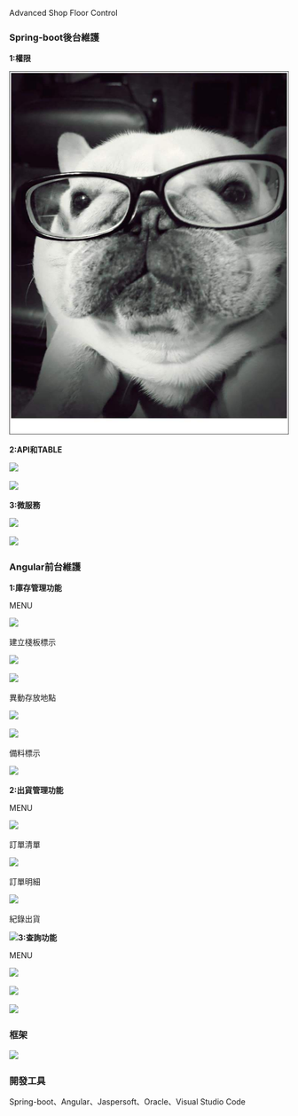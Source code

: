 Advanced Shop Floor Control

### **Spring-boot後台維護**

**1:權限**

![image](https://github.com/Tony9453/Angular/blob/main/FB_IMG_1457533360945.jpg)

**2:API和TABLE**

![](C:\Users\tony.siao\Desktop\work%20note\images\2023-02-21-09-29-21-image.png)

![](C:\Users\tony.siao\Desktop\work%20note\images\2023-02-02-11-22-08-image.png)

**3:微服務**

![](C:\Users\tony.siao\Desktop\work%20note\images\2023-02-02-11-22-53-image.png)

![](C:\Users\tony.siao\Desktop\work%20note\images\2023-02-02-11-24-47-image.png)

### Angular前台維護

**1:庫存管理功能**

MENU

![](C:\Users\tony.siao\Desktop\work%20note\images\2023-02-21-11-22-13-image.png)

建立棧板標示

![](C:\Users\tony.siao\Desktop\work%20note\images\2023-02-02-09-16-19-image.png)

![](C:\Users\tony.siao\Desktop\work%20note\images\2023-02-02-11-25-27-image.png)

異動存放地點

![](C:\Users\tony.siao\Desktop\work%20note\images\2023-02-02-11-26-43-image.png)

![](C:\Users\tony.siao\Desktop\work%20note\images\2023-02-21-11-19-45-image.png)

備料標示

![](C:\Users\tony.siao\Desktop\work%20note\images\2023-02-21-11-25-55-image.png)

**2:出貨管理功能**

MENU

![](C:\Users\tony.siao\Desktop\work%20note\images\2023-02-21-11-45-52-image.png)

訂單清單

![](C:\Users\tony.siao\Desktop\work%20note\images\2023-02-02-10-33-51-image.png)

訂單明細

![](C:\Users\tony.siao\Desktop\work%20note\images\2023-02-02-10-35-01-image.png)

紀錄出貨

![](C:\Users\tony.siao\Desktop\work%20note\images\2023-02-02-10-35-33-image.png)**3:查詢功能**

MENU

![](C:\Users\tony.siao\Desktop\work%20note\images\2023-02-21-11-36-59-image.png)

![](C:\Users\tony.siao\Desktop\work%20note\images\2023-02-21-11-37-53-image.png)

![](C:\Users\tony.siao\Desktop\work%20note\images\2023-02-02-10-40-13-image.png)

### **框架**

![](C:\Users\tony.siao\Desktop\work%20note\images\2023-02-02-11-16-51-image.png)

### **開發工具**

Spring-boot、Angular、Jaspersoft、Oracle、Visual Studio Code
